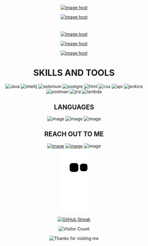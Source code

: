 
<div align="center">
  
<a href="https://imgbox.com/9ofQNqqm" target="_blank"><img src="https://images2.imgbox.com/b0/6b/9ofQNqqm_o.gif" alt="image host"/></a>
  
<a href="https://imgbox.com/EDrwlnE1" target="_blank"><img src="https://images2.imgbox.com/08/87/EDrwlnE1_o.gif" alt="image host"/></a>
  #
<a href="https://imgbox.com/DJ1I3VIO" target="_blank"><img src="https://images2.imgbox.com/a3/fb/DJ1I3VIO_o.gif" alt="image host"/></a>
  
<a href="https://imgbox.com/ddyp7aiI" target="_blank"><img src="https://images2.imgbox.com/0d/48/ddyp7aiI_o.gif" alt="image host"/></a>
  
<a href="https://imgbox.com/ZaZiM96E" target="_blank"><img src="https://images2.imgbox.com/73/60/ZaZiM96E_o.gif" alt="image host"/></a>
  #


# SKILLS AND TOOLS
![Java](https://user-images.githubusercontent.com/117115257/215229212-74d033ce-b363-4598-9d91-cc30a6ec5ab2.png)
![intellij](https://user-images.githubusercontent.com/117115257/215229510-bf20882d-ccb7-4931-9d2b-744ff16ebabd.png)
![selenium](https://user-images.githubusercontent.com/117115257/215229272-c5073ad6-6128-4243-9c50-8f6246437378.png)
![postgre](https://user-images.githubusercontent.com/117115257/215229391-20b21d72-0f9b-41e6-8e63-af4e7ee5b227.png)
![html](https://user-images.githubusercontent.com/117115257/215229547-4993d9b9-c3a4-4cb7-9e11-5841fab8df92.png)
![css](https://user-images.githubusercontent.com/117115257/215229591-a7568c77-7672-4419-b42f-f3042c6084be.png)
![api](https://user-images.githubusercontent.com/117115257/215230194-30dd0117-d4ae-4cf1-beaf-1c658e9423e9.png)
![jenkins](https://user-images.githubusercontent.com/117115257/215229357-b2a5adb9-2ba2-4e4b-a59a-7c07f0c16eb1.png)
![postman](https://user-images.githubusercontent.com/117115257/215229882-be5d18b0-905e-43cc-a80d-7fd407b4b9db.png)
![jira](https://user-images.githubusercontent.com/117115257/217906616-718205cf-fe1f-448d-bd5f-45ae4bdc22e1.png)
![lambda](https://user-images.githubusercontent.com/117115257/215232369-18556c67-8216-49e7-a419-4c62a5748dbb.png)


## LANGUAGES
![image](https://user-images.githubusercontent.com/117115257/215275583-0fcc0aa3-5e62-4a86-8e04-babc065acad1.png)
![image](https://user-images.githubusercontent.com/117115257/215275533-984afd93-2c45-4949-a9d5-4f3670987e1e.png)
![image](https://user-images.githubusercontent.com/117115257/215275550-3c3de41a-5ab1-4d54-9e65-624112d6333d.png)

  
## REACH OUT TO ME
<a href="https://www.linkedin.com/in/barandoganbas/">![image](https://user-images.githubusercontent.com/117115257/215230356-bae270fe-0902-4285-a864-1e68c2008318.png)</a>
  <a href="https://www.instagram.com/baran.the.wanderer/">![image](https://user-images.githubusercontent.com/117115257/215274344-40dd1c79-fa35-462f-bb3b-e787267b95ea.png)</a>
![image](https://user-images.githubusercontent.com/117115257/215233801-f70d7706-da8d-4a0b-96fa-7c0f60debea4.png)


  
![QA Engineer and Development](https://raw.githubusercontent.com/BaranDoganbas/BaranDoganbas/87d6532102f73086fd1a50340adf4fc8a296efa3/github-contribution-grid-snake.svg)


[![GitHub Streak](http://github-readme-streak-stats.herokuapp.com?user=barandoganbas&theme=onedark&date_format=M%20j%5B%2C%20Y%5D)](https://git.io/streak-stats) <br/> 


![Visitor Count](https://profile-counter.glitch.me/barandoganbas/count.svg)


<img height="120" alt="Thanks for visiting me" width="100%" src="https://raw.githubusercontent.com/BrunnerLivio/brunnerlivio/master/images/marquee.svg" />

  </div>

